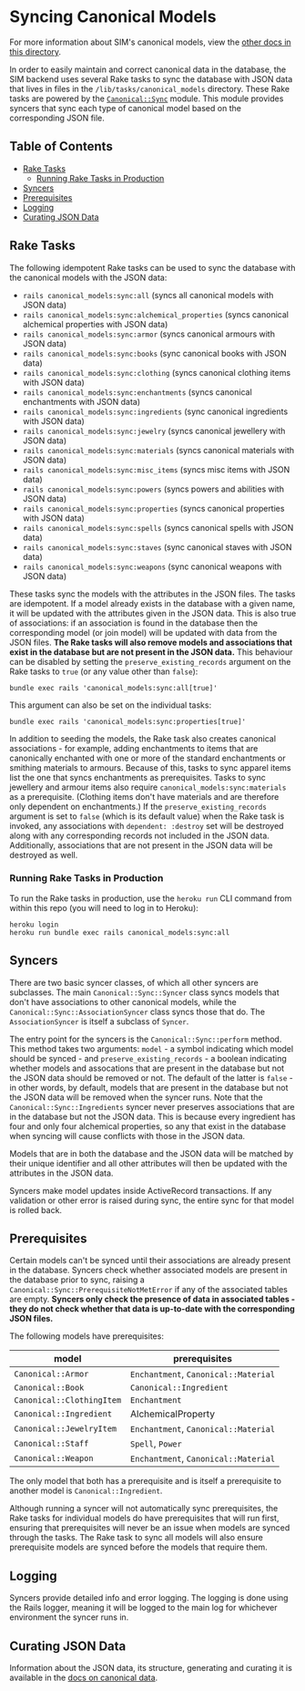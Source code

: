 # Syncing Canonical Models

For more information about SIM's canonical models, view the [other docs in this directory](/docs/canonical_models/README.md).

In order to easily maintain and correct canonical data in the database, the SIM backend uses several Rake tasks to sync the database with JSON data that lives in files in the `/lib/tasks/canonical_models` directory. These Rake tasks are powered by the [`Canonical::Sync`](/app/models/canonical/sync.rb) module. This module provides syncers that sync each type of canonical model based on the corresponding JSON file.

## Table of Contents

* [Rake Tasks](#rake-tasks)
  * [Running Rake Tasks in Production](#running-rake-tasks-in-production)
* [Syncers](#syncers)
* [Prerequisites](#prerequisites)
* [Logging](#logging)
* [Curating JSON Data](#curating-json-data)

## Rake Tasks

The following idempotent Rake tasks can be used to sync the database with the canonical models with the JSON data:

* `rails canonical_models:sync:all` (syncs all canonical models with JSON data)
* `rails canonical_models:sync:alchemical_properties` (syncs canonical alchemical properties with JSON data)
* `rails canonical_models:sync:armor` (syncs canonical armours with JSON data)
* `rails canonical_models:sync:books` (sync canonical books with JSON data)
* `rails canonical_models:sync:clothing` (syncs canonical clothing items with JSON data)
* `rails canonical_models:sync:enchantments` (syncs canonical enchantments with JSON data)
* `rails canonical_models:sync:ingredients` (sync canonical ingredients with JSON data)
* `rails canonical_models:sync:jewelry` (syncs canonical jewellery with JSON data)
* `rails canonical_models:sync:materials` (syncs canonical materials with JSON data)
* `rails canonical_models:sync:misc_items` (syncs misc items with JSON data)
* `rails canonical_models:sync:powers` (syncs powers and abilities with JSON data)
* `rails canonical_models:sync:properties` (syncs canonical properties with JSON data)
* `rails canonical_models:sync:spells` (syncs canonical spells with JSON data)
* `rails canonical_models:sync:staves` (sync canonical staves with JSON data)
* `rails canonical_models:sync:weapons` (sync canonical weapons with JSON data)

These tasks sync the models with the attributes in the JSON files. The tasks are idempotent. If a model already exists in the database with a given name, it will be updated with the attributes given in the JSON data. This is also true of associations: if an association is found in the database then the corresponding model (or join model) will be updated with data from the JSON files. **The Rake tasks will also remove models and associations that exist in the database but are not present in the JSON data.** This behaviour can be disabled by setting the `preserve_existing_records` argument on the Rake tasks to `true` (or any value other than `false`):

```
bundle exec rails 'canonical_models:sync:all[true]'
```

This argument can also be set on the individual tasks:

```
bundle exec rails 'canonical_models:sync:properties[true]'
```

In addition to seeding the models, the Rake task also creates canonical associations - for example, adding enchantments to items that are canonically enchanted with one or more of the standard enchantments or smithing materials to armours. Because of this, tasks to sync apparel items list the one that syncs enchantments as prerequisites. Tasks to sync jewellery and armour items also require `canonical_models:sync:materials` as a prerequisite. (Clothing items don't have materials and are therefore only dependent on enchantments.) If the `preserve_existing_records` argument is set to `false` (which is its default value) when the Rake task is invoked, any associations with `dependent: :destroy` set will be destroyed along with any corresponding records not included in the JSON data. Additionally, associations that are not present in the JSON data will be destroyed as well.

### Running Rake Tasks in Production

To run the Rake tasks in production, use the `heroku run` CLI command from within this repo (you will need to log in to Heroku):

```
heroku login
heroku run bundle exec rails canonical_models:sync:all
```

## Syncers

There are two basic syncer classes, of which all other syncers are subclasses. The main `Canonical::Sync::Syncer` class syncs models that don't have associations to other canonical models, while the `Canonical::Sync::AssociationSyncer` class syncs those that do. The `AssociationSyncer` is itself a subclass of `Syncer`.

The entry point for the syncers is the `Canonical::Sync::perform` method. This method takes two arguments: `model` - a symbol indicating which model should be synced - and `preserve_existing_records` - a boolean indicating whether models and assocations that are present in the database but not the JSON data should be removed or not. The default of the latter is `false` - in other words, by default, models that are present in the database but not the JSON data will be removed when the syncer runs. Note that the `Canonical::Sync::Ingredients` syncer never preserves associations that are in the database but not the JSON data. This is because every ingredient has four and only four alchemical properties, so any that exist in the database when syncing will cause conflicts with those in the JSON data.

Models that are in both the database and the JSON data will be matched by their unique identifier and all other attributes will then be updated with the attributes in the JSON data.

Syncers make model updates inside ActiveRecord transactions. If any validation or other error is raised during sync, the entire sync for that model is rolled back.

## Prerequisites

Certain models can't be synced until their associations are already present in the database. Syncers check whether associated models are present in the database prior to sync, raising a `Canonical::Sync::PrerequisiteNotMetError` if any of the associated tables are empty. **Syncers only check the presence of data in associated tables - they do not check whether that data is up-to-date with the corresponding JSON files.**

The following models have prerequisites:

| model                     | prerequisites                        |
| ------------------------- | ------------------------------------ |
| `Canonical::Armor`        | `Enchantment`, `Canonical::Material` |
| `Canonical::Book`         | `Canonical::Ingredient`              |
| `Canonical::ClothingItem` | `Enchantment`                        |
| `Canonical::Ingredient`   | AlchemicalProperty                   |
| `Canonical::JewelryItem`  | `Enchantment`, `Canonical::Material` |
| `Canonical::Staff`        | `Spell`, `Power`                     |
| `Canonical::Weapon`       | `Enchantment`, `Canonical::Material` |

The only model that both has a prerequisite and is itself a prerequisite to another model is `Canonical::Ingredient`.

Although running a syncer will not automatically sync prerequisites, the Rake tasks for individual models do have prerequisites that will run first, ensuring that prerequisites will never be an issue when models are synced through the tasks. The Rake task to sync all models will also ensure prerequisite models are synced before the models that require them.

## Logging

Syncers provide detailed info and error logging. The logging is done using the Rails logger, meaning it will be logged to the main log for whichever environment the syncer runs in.

## Curating JSON Data

Information about the JSON data, its structure, generating and curating it is available in the [docs on canonical data](/docs/canonical_models/canonical-data.md).